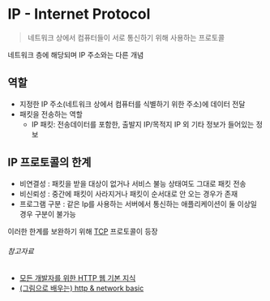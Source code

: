 # IP - Internet Protocol

> 네트워크 상에서 컴퓨터들이 서로 통신하기 위해 사용하는 프로토콜

네트워크 층에 해당되며 IP 주소와는 다른 개념

## 역할

- 지정한 IP 주소(네트워크 상에서 컴퓨터를 식별하기 위한 주소)에 데이터 전달
- 패킷을 전송하는 역할
    - IP 패킷: 전송데이터를 포함한, 출발지 IP/목적지 IP 외 기타 정보가 들어있는 정보

## IP 프로토콜의 한계

- 비연결성 : 패킷을 받을 대상이 없거나 서비스 불능 상태여도 그대로 패킷 전송
- 비신뢰성 : 중간에 패킷이 사라지거나 패킷이 순서대로 안 오는 경우가 존재
- 프로그램 구분 : 같은 Ip를 사용하는 서버에서 통신하는 애플리케이션이 둘 이상일 경우 구분이 불가능

이러한 한계를 보완하기 위해 [TCP](./tcp.md) 프로토콜이 등장

###### 참고자료

- [모든 개발자를 위한 HTTP 웹 기본 지식](https://www.inflearn.com/course/http-웹-네트워크)
- [(그림으로 배우는) http & network basic](https://www.nl.go.kr/seoji/contents/S80100000000.do?schM=intgr_detail_view_isbn&page=1&pageUnit=10&schType=simple&schStr=9788931447897&isbn=9788931447897&cipId=200443691%2C)